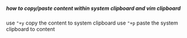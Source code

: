 ##### how to copy/paste content within system clipboard and vim clipboard

use `"+y` copy the content to system clipboard
use `"+p` paste the system clipboard to content